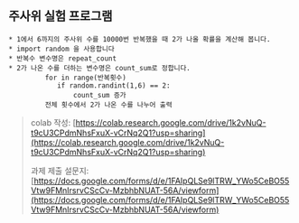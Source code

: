 ## 주사위 실험 프로그램  

```
* 1에서 6까지의 주사위 수를 10000번 반복했을 때 2가 나올 확률을 계산해 봅니다.
* import random 을 사용합니다
* 반복수 변수명은 repeat_count
* 2가 나온 수를 더하는 변수명은 count_sum로 정합니다.
         for in range(반복횟수)
            if random.randint(1,6) == 2:
                count_sum 증가
         전체 횟수에서 2가 나온 수를 나누어 출력
```

> colab 작성: [https://colab.research.google.com/drive/1k2vNuQ-t9cU3CPdmNhsFxuX-vCrNq2Q1?usp=sharing](https://colab.research.google.com/drive/1k2vNuQ-t9cU3CPdmNhsFxuX-vCrNq2Q1?usp=sharing)  
>
> 과제 제출 설문지: [https://docs.google.com/forms/d/e/1FAIpQLSe9lTRW_YWo5CeBO55Vtw9FMnIrsrvCScCv-MzbhbNUAT-56A/viewform](https://docs.google.com/forms/d/e/1FAIpQLSe9lTRW_YWo5CeBO55Vtw9FMnIrsrvCScCv-MzbhbNUAT-56A/viewform)
